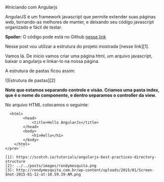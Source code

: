#Iniciando com Angularjs

AngularJS é um framework javascript que permite extender suas páginas web, tornando-as melhores de manter, e deixando seu código javascript organizado e fácil de testar.

**Spoiler:** O código pode está no Github [nesse link]()

Nesse post vou utilizar a estrutura do projeto mostrada [nesse link][1].

Vamos lá. De início vamos criar uma página html, um arquivo javascript, baixar o angularjs e linkar-lo na nossa página.

A estrutura de pastas ficou assim:

![Estrutura de pastas][2]

**Note que estamos separando controle e visão. Criamos uma pasta index, que é o nome do componente, e dentro separamos o controller da view.**

No arquivo HTML colocamos o seguinte:
```<pre>
  <html>
        <head>
            <title>Hello AngularJs</title>
        </head>
        <body>
            <h1>Hello</h1>
        </body>
    </html>
</pre>```

[1]: https://scotch.io/tutorials/angularjs-best-practices-directory-structure
[2]: ../../posts/images/rondymesquita.png
[3]: http://rondymesquita.com.br/wp-content/uploads/2015/01/Screen-Shot-2015-01-12-at-10.59.39-AM.png
